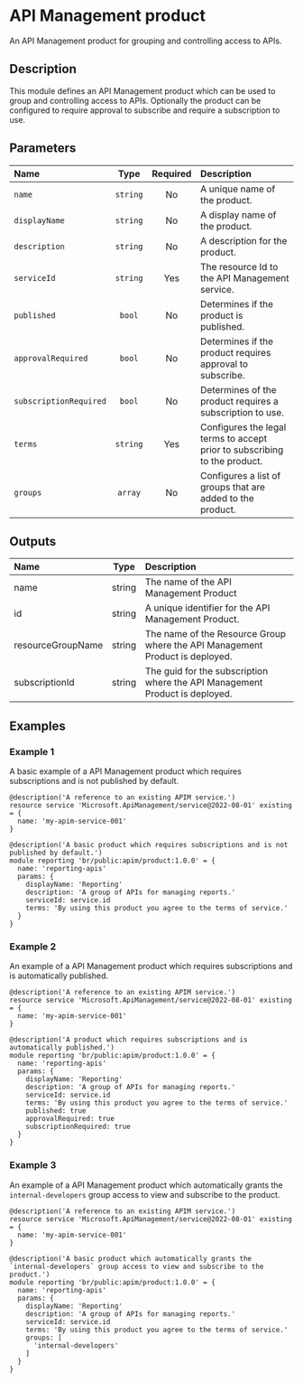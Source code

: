 # API Management product

An API Management product for grouping and controlling access to APIs.

## Description

This module defines an API Management product which can be used to group and controlling access to APIs.
Optionally the product can be configured to require approval to subscribe and require a subscription to use.

## Parameters

| Name                   | Type     | Required | Description                                                               |
| :--------------------- | :------: | :------: | :------------------------------------------------------------------------ |
| `name`                 | `string` | No       | A unique name of the product.                                             |
| `displayName`          | `string` | No       | A display name of the product.                                            |
| `description`          | `string` | No       | A description for the product.                                            |
| `serviceId`            | `string` | Yes      | The resource Id to the API Management service.                            |
| `published`            | `bool`   | No       | Determines if the product is published.                                   |
| `approvalRequired`     | `bool`   | No       | Determines if the product requires approval to subscribe.                 |
| `subscriptionRequired` | `bool`   | No       | Determines of the product requires a subscription to use.                 |
| `terms`                | `string` | Yes      | Configures the legal terms to accept prior to subscribing to the product. |
| `groups`               | `array`  | No       | Configures a list of groups that are added to the product.                |

## Outputs

| Name              | Type   | Description                                                                  |
| :---------------- | :----: | :--------------------------------------------------------------------------- |
| name              | string | The name of the API Management Product                                       |
| id                | string | A unique identifier for the API Management Product.                          |
| resourceGroupName | string | The name of the Resource Group where the API Management Product is deployed. |
| subscriptionId    | string | The guid for the subscription where the API Management Product is deployed.  |

## Examples

### Example 1

A basic example of a API Management product which requires subscriptions and is not published by default.

```bicep
@description('A reference to an existing APIM service.')
resource service 'Microsoft.ApiManagement/service@2022-08-01' existing = {
  name: 'my-apim-service-001'
}

@description('A basic product which requires subscriptions and is not published by default.')
module reporting 'br/public:apim/product:1.0.0' = {
  name: 'reporting-apis'
  params: {
    displayName: 'Reporting'
    description: 'A group of APIs for managing reports.'
    serviceId: service.id
    terms: 'By using this product you agree to the terms of service.'
  }
}
```

### Example 2

An example of a API Management product which requires subscriptions and is automatically published.

```bicep
@description('A reference to an existing APIM service.')
resource service 'Microsoft.ApiManagement/service@2022-08-01' existing = {
  name: 'my-apim-service-001'
}

@description('A product which requires subscriptions and is automatically published.')
module reporting 'br/public:apim/product:1.0.0' = {
  name: 'reporting-apis'
  params: {
    displayName: 'Reporting'
    description: 'A group of APIs for managing reports.'
    serviceId: service.id
    terms: 'By using this product you agree to the terms of service.'
    published: true
    approvalRequired: true
    subscriptionRequired: true
  }
}
```

### Example 3

An example of a API Management product which automatically grants the `internal-developers` group access to view and subscribe to the product.

```bicep
@description('A reference to an existing APIM service.')
resource service 'Microsoft.ApiManagement/service@2022-08-01' existing = {
  name: 'my-apim-service-001'
}

@description('A basic product which automatically grants the `internal-developers` group access to view and subscribe to the product.')
module reporting 'br/public:apim/product:1.0.0' = {
  name: 'reporting-apis'
  params: {
    displayName: 'Reporting'
    description: 'A group of APIs for managing reports.'
    serviceId: service.id
    terms: 'By using this product you agree to the terms of service.'
    groups: [
      'internal-developers'
    ]
  }
}
```
